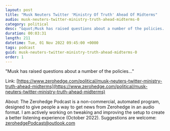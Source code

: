 ```yaml
---
layout: post
title: "Musk Neuters Twitter 'Ministry Of Truth' Ahead Of Midterms"
audio: musk-neuters-twitter-ministry-truth-ahead-midterms-0
category: political
desc: "&quot;Musk has raised questions about a number of the policies...&quot;"
duration: 00:03:31
length: 211
datetime: Tue, 01 Nov 2022 09:45:00 +0000
tags: podcast
guid: musk-neuters-twitter-ministry-truth-ahead-midterms-0
order: 1
---
```

&quot;Musk has raised questions about a number of the policies...&quot;

Link: [https://www.zerohedge.com/political/musk-neuters-twitter-ministry-truth-ahead-midterms](https://www.zerohedge.com/political/musk-neuters-twitter-ministry-truth-ahead-midterms)

About: The Zerohedge Podcast is a non-commercial, automated program, designed to give people a way to get news from Zerohedge in an audio format.  I am actively working on tweaking and improving the setup to create a better listening experience (October 2022).  Suggestions are welcome: [zerohedgePodcast@outlook.com](mailto:zerohedgePodcast@outlook.com)